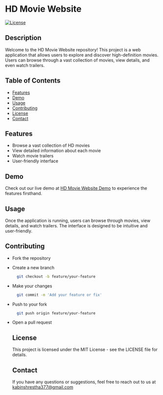 # HD Movie Website

[![License](https://img.shields.io/badge/license-MIT-blue.svg)](https://opensource.org/licenses/MIT)

## Description

Welcome to the HD Movie Website repository! This project is a web application that allows users to explore and discover high-definition movies. Users can browse through a vast collection of movies, view details, and even watch trailers.

## Table of Contents

- [Features](#features)
- [Demo](#demo)
- [Usage](#usage)
- [Contributing](#contributing)
- [License](#license)
- [Contact](#contact)

## Features

- Browse a vast collection of HD movies
- View detailed information about each movie
- Watch movie trailers
- User-friendly interface

## Demo

Check out our live demo at [HD Movie Website Demo](#) to experience the features firsthand.

## Usage

Once the application is running, users can browse through movies, view details, and watch trailers. The interface is designed to be intuitive and user-friendly.

## Contributing

- Fork the repository
  
- Create a new branch
  
  ```bash
    git checkout -b feature/your-feature
    ```
- Make your changes

  ```bash
    git commit -m 'Add your feature or fix'
    ```

- Push to your fork
  
  ```bash
    git push origin feature/your-feature
    ```

- Open a pull request

  ## License

  This project is licensed under the MIT License - see the LICENSE file for details.

  ## Contact
  
  If you have any questions or suggestions, feel free to reach out to us at kabinshrestha377@gmail.com

